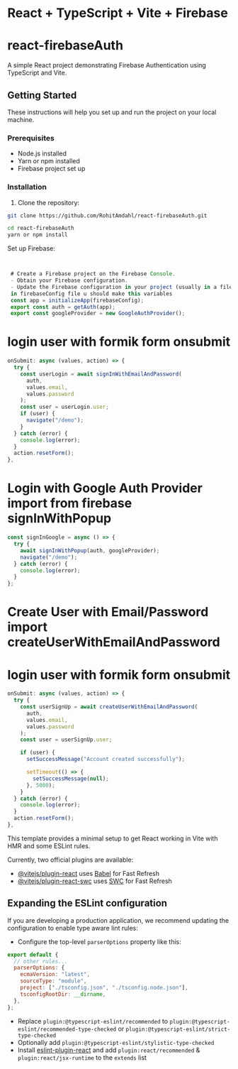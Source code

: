 # React + TypeScript + Vite + Firebase

# react-firebaseAuth

A simple React project demonstrating Firebase Authentication using TypeScript and Vite.

## Getting Started

These instructions will help you set up and run the project on your local machine.

### Prerequisites

- Node.js installed
- Yarn or npm installed
- Firebase project set up

### Installation

1. Clone the repository:

```bash
git clone https://github.com/RohitAmdahl/react-firebaseAuth.git
```

```bash
cd react-firebaseAuth
yarn or npm install

```

Set up Firebase:

```js


 # Create a Firebase project on the Firebase Console.
 - Obtain your Firebase configuration.
 - Update the Firebase configuration in your project (usually in a file like src/    firebaseConfig.ts).
 in firebaseConfig file u should make this variables
 const app = initializeApp(firebaseConfig);
 export const auth = getAuth(app);
 export const googleProvider = new GoogleAuthProvider();
```

# login user with formik form onsubmit

```js
onSubmit: async (values, action) => {
  try {
    const userLogin = await signInWithEmailAndPassword(
      auth,
      values.email,
      values.password
    );
    const user = userLogin.user;
    if (user) {
      navigate("/demo");
    }
  } catch (error) {
    console.log(error);
  }
  action.resetForm();
},

```

# Login with Google Auth Provider import from firebase signInWithPopup

```js
const signInGoogle = async () => {
  try {
    await signInWithPopup(auth, googleProvider);
    navigate("/demo");
  } catch (error) {
    console.log(error);
  }
};
```

# Create User with Email/Password import createUserWithEmailAndPassword

# login user with formik form onsubmit

```js
onSubmit: async (values, action) => {
  try {
    const userSignUp = await createUserWithEmailAndPassword(
      auth,
      values.email,
      values.password
    );
    const user = userSignUp.user;

    if (user) {
      setSuccessMessage("Account created successfully");

      setTimeout(() => {
        setSuccessMessage(null);
      }, 5000);
    }
  } catch (error) {
    console.log(error);
  }
  action.resetForm();
},


```

This template provides a minimal setup to get React working in Vite with HMR and some ESLint rules.

Currently, two official plugins are available:

- [@vitejs/plugin-react](https://github.com/vitejs/vite-plugin-react/blob/main/packages/plugin-react/README.md) uses [Babel](https://babeljs.io/) for Fast Refresh
- [@vitejs/plugin-react-swc](https://github.com/vitejs/vite-plugin-react-swc) uses [SWC](https://swc.rs/) for Fast Refresh

## Expanding the ESLint configuration

If you are developing a production application, we recommend updating the configuration to enable type aware lint rules:

- Configure the top-level `parserOptions` property like this:

```js
export default {
  // other rules...
  parserOptions: {
    ecmaVersion: "latest",
    sourceType: "module",
    project: ["./tsconfig.json", "./tsconfig.node.json"],
    tsconfigRootDir: __dirname,
  },
};
```

- Replace `plugin:@typescript-eslint/recommended` to `plugin:@typescript-eslint/recommended-type-checked` or `plugin:@typescript-eslint/strict-type-checked`
- Optionally add `plugin:@typescript-eslint/stylistic-type-checked`
- Install [eslint-plugin-react](https://github.com/jsx-eslint/eslint-plugin-react) and add `plugin:react/recommended` & `plugin:react/jsx-runtime` to the `extends` list
